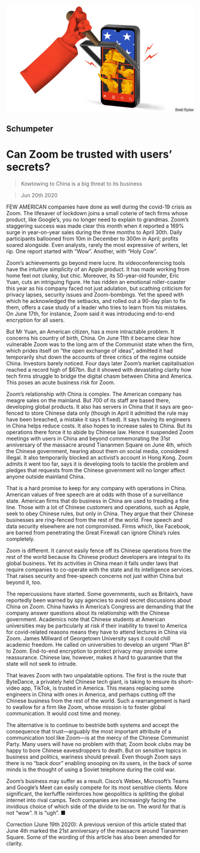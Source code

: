 ![](./images/20200620_WBD000_0.jpg)

## Schumpeter

# Can Zoom be trusted with users’ secrets?

> Kowtowing to China is a big threat to its business

> Jun 20th 2020

FEW AMERICAN companies have done as well during the covid-19 crisis as Zoom. The lifesaver of lockdown joins a small coterie of tech firms whose product, like Google’s, you no longer need to explain to grandmas. Zoom’s staggering success was made clear this month when it reported a 169% surge in year-on-year sales during the three months to April 30th. Daily participants ballooned from 10m in December to 300m in April; profits soared alongside. Even analysts, rarely the most expressive of writers, let rip. One report started with “Wow”. Another, with “Holy Cow”.

Zoom’s achievements go beyond mere lucre. Its videoconferencing tools have the intuitive simplicity of an Apple product. It has made working from home feel not clunky, but chic. Moreover, its 50-year-old founder, Eric Yuan, cuts an intriguing figure. He has ridden an emotional roller-coaster this year as his company faced not just adulation, but scathing criticism for privacy lapses, security issues and Zoom-bombings. Yet the speed with which he acknowledged the setbacks, and rolled out a 90-day plan to fix them, offers a case study of a leader who tries to learn from his mistakes. On June 17th, for instance, Zoom said it was introducing end-to-end encryption for all users.

But Mr Yuan, an American citizen, has a more intractable problem. It concerns his country of birth, China. On June 11th it became clear how vulnerable Zoom was to the long arm of the Communist state when the firm, which prides itself on “the open exchange of ideas”, admitted it had temporarily shut down the accounts of three critics of the regime outside China. Investors barely noticed. Four days later Zoom’s market capitalisation reached a record high of $67bn. But it showed with devastating clarity how tech firms struggle to bridge the digital chasm between China and America. This poses an acute business risk for Zoom.

Zoom’s relationship with China is complex. The American company has meagre sales on the mainland. But 700 of its staff are based there, developing global products. It also has servers in China that it says are geo-fenced to store Chinese data only (though in April it admitted the rule may have been breached, a mistake it says it fixed). It says having its engineers in China helps reduce costs. It also hopes to increase sales to China. But its operations there force it to abide by Chinese law. Hence it suspended Zoom meetings with users in China and beyond commemorating the 31st anniversary of the massacre around Tiananmen Square on June 4th, which the Chinese government, hearing about them on social media, considered illegal. It also temporarily blocked an activist’s account in Hong Kong. Zoom admits it went too far, says it is developing tools to tackle the problem and pledges that requests from the Chinese government will no longer affect anyone outside mainland China.

That is a hard promise to keep for any company with operations in China. American values of free speech are at odds with those of a surveillance state. American firms that do business in China are used to treading a fine line. Those with a lot of Chinese customers and operations, such as Apple, seek to obey Chinese rules, but only in China. They argue that their Chinese businesses are ring-fenced from the rest of the world. Free speech and data security elsewhere are not compromised. Firms which, like Facebook, are barred from penetrating the Great Firewall can ignore China’s rules completely.

Zoom is different. It cannot easily fence off its Chinese operations from the rest of the world because its Chinese product developers are integral to its global business. Yet its activities in China mean it falls under laws that require companies to co-operate with the state and its intelligence services. That raises security and free-speech concerns not just within China but beyond it, too.

The repercussions have started. Some governments, such as Britain’s, have reportedly been warned by spy agencies to avoid secret discussions about China on Zoom. China hawks in America’s Congress are demanding that the company answer questions about its relationship with the Chinese government. Academics note that Chinese students at American universities may be particularly at risk if their inability to travel to America for covid-related reasons means they have to attend lectures in China via Zoom. James Millward of Georgetown University says it could chill academic freedom. He called on universities to develop an urgent “Plan B” to Zoom. End-to-end encryption to protect privacy may provide some reassurance. Chinese law, however, makes it hard to guarantee that the state will not seek to intrude.

That leaves Zoom with two unpalatable options. The first is the route that ByteDance, a privately held Chinese tech giant, is taking to ensure its short-video app, TikTok, is trusted in America. This means replacing some engineers in China with ones in America, and perhaps cutting off the Chinese business from the rest of the world. Such a rearrangement is hard to swallow for a firm like Zoom, whose mission is to foster global communication. It would cost time and money.

The alternative is to continue to bestride both systems and accept the consequence that trust—arguably the most important attribute of a communication tool like Zoom—is at the mercy of the Chinese Communist Party. Many users will have no problem with that; Zoom book clubs may be happy to bore Chinese eavesdroppers to death. But on sensitive topics in business and politics, wariness should prevail. Even though Zoom says there is no “back door” enabling snooping on its users, in the back of some minds is the thought of using a Soviet telephone during the cold war.

Zoom’s business may suffer as a result. Cisco’s Webex, Microsoft’s Teams and Google’s Meet can easily compete for its most sensitive clients. More significant, the kerfuffle reinforces how geopolitics is splitting the global internet into rival camps. Tech companies are increasingly facing the invidious choice of which side of the divide to be on. The word for that is not “wow”. It is “ugh”. ■

Correction (June 19th 2020): A previous version of this article stated that June 4th marked the 21st anniversary of the massacre around Tiananmen Square. Some of the wording of this article has also been amended for clarity.